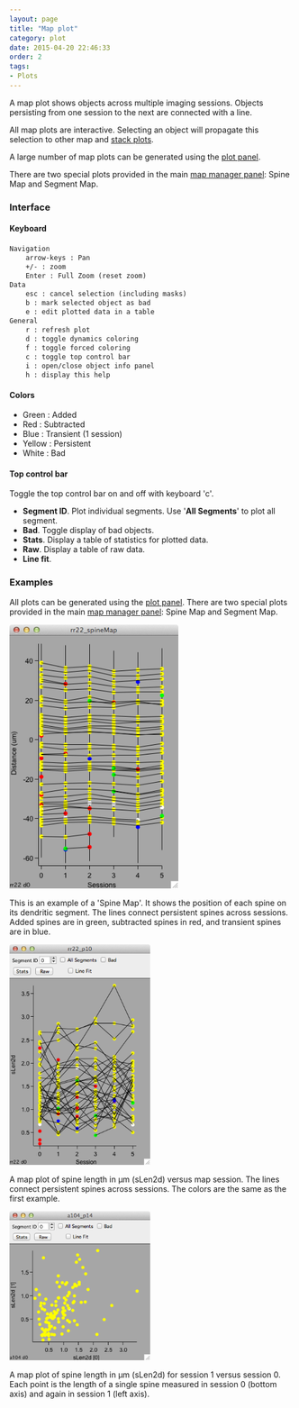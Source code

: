 ```yaml
---
layout: page
title: "Map plot"
category: plot
date: 2015-04-20 22:46:33
order: 2
tags:
- Plots
---
```


A map plot shows objects across multiple imaging sessions. Objects persisting from one session to the next are connected with a line.

All map plots are interactive. Selecting an object will propagate this selection to other map and [stack plots][2].

A large number of map plots can be generated using the [plot panel][1].

There are two special plots provided in the main [map manager panel][3]: Spine Map and Segment Map.

### Interface

#### Keyboard
  	Navigation
  		arrow-keys : Pan
  		+/- : zoom
  		Enter : Full Zoom (reset zoom)
  	Data
  		esc : cancel selection (including masks)
  		b : mark selected object as bad
  		e : edit plotted data in a table
  	General
  		r : refresh plot
  		d : toggle dynamics coloring
  		f : toggle forced coloring
  		c : toggle top control bar
  		i : open/close object info panel
  		h : display this help

#### Colors
 - Green : Added
 - Red : Subtracted
 - Blue : Transient (1 session)
 - Yellow : Persistent
 - White : Bad
 
#### Top control bar
 Toggle the top control bar on and off with keyboard 'c'. 

 - **Segment ID**. Plot individual segments. Use '**All Segments**' to plot all segment.
 - **Bad**. Toggle display of bad objects.
 - **Stats**. Display a table of statistics for plotted data.
 - **Raw**. Display a table of raw data.
 - **Line fit**.
 
### Examples

All plots can be generated using the [plot panel][1]. There are two special plots provided in the main [map manager panel][3]: Spine Map and Segment Map.

<IMG class="img-float-left" SRC="images/mm3/mm3-map-plot.png" WIDTH="300">

This is an example of a 'Spine Map'. It shows the position of each spine on its dendritic segment. The lines connect persistent spines across sessions. Added spines are in green, subtracted spines in red, and transient spines are in blue.
 
<div class="print-page-break"></div>

<IMG class="img-float-left" SRC="images/mm3/mm3-map1-plot.png" WIDTH="250">

A map plot of spine length in &mu;m (sLen2d) versus map session. The lines connect persistent spines across sessions. The colors are the same as the first example.

<div class="print-page-break"></div>

<IMG class="img-float-left" SRC="images/mm3/mm3-map2-plot.png" WIDTH="250">

A map plot of spine length in &mu;m (sLen2d) for session 1 versus session 0. Each point is the length of a single spine measured in session 0 (bottom axis) and again in session 1 (left axis).

<div class="print-page-break"></div>

[1]: plot-panel
[2]: stack-plot
[3]: main-panel

